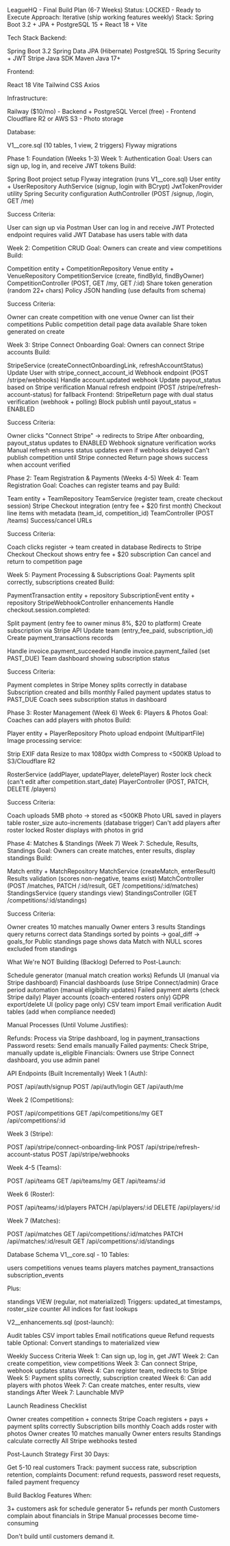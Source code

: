 LeagueHQ - Final Build Plan (6-7 Weeks)
Status: LOCKED - Ready to Execute
Approach: Iterative (ship working features weekly)
Stack: Spring Boot 3.2 + JPA + PostgreSQL 15 + React 18 + Vite

Tech Stack
Backend:

Spring Boot 3.2
Spring Data JPA (Hibernate)
PostgreSQL 15
Spring Security + JWT
Stripe Java SDK
Maven
Java 17+

Frontend:

React 18
Vite
Tailwind CSS
Axios

Infrastructure:

Railway ($10/mo) - Backend + PostgreSQL
Vercel (free) - Frontend
Cloudflare R2 or AWS S3 - Photo storage

Database:

V1__core.sql (10 tables, 1 view, 2 triggers)
Flyway migrations


Phase 1: Foundation (Weeks 1-3)
Week 1: Authentication
Goal: Users can sign up, log in, and receive JWT tokens
Build:

Spring Boot project setup
Flyway integration (runs V1__core.sql)
User entity + UserRepository
AuthService (signup, login with BCrypt)
JwtTokenProvider utility
Spring Security configuration
AuthController (POST /signup, /login, GET /me)

Success Criteria:

User can sign up via Postman
User can log in and receive JWT
Protected endpoint requires valid JWT
Database has users table with data

Week 2: Competition CRUD
Goal: Owners can create and view competitions
Build:

Competition entity + CompetitionRepository
Venue entity + VenueRepository
CompetitionService (create, findById, findByOwner)
CompetitionController (POST, GET /my, GET /:id)
Share token generation (random 22+ chars)
Policy JSON handling (use defaults from schema)

Success Criteria:

Owner can create competition with one venue
Owner can list their competitions
Public competition detail page data available
Share token generated on create

Week 3: Stripe Connect Onboarding
Goal: Owners can connect Stripe accounts
Build:

StripeService (createConnectOnboardingLink, refreshAccountStatus)
Update User with stripe_connect_account_id
Webhook endpoint (POST /stripe/webhooks)
Handle account.updated webhook
Update payout_status based on Stripe verification
Manual refresh endpoint (POST /stripe/refresh-account-status) for fallback
Frontend: StripeReturn page with dual status verification (webhook + polling)
Block publish until payout_status = ENABLED

Success Criteria:

Owner clicks "Connect Stripe" → redirects to Stripe
After onboarding, payout_status updates to ENABLED
Webhook signature verification works
Manual refresh ensures status updates even if webhooks delayed
Can't publish competition until Stripe connected
Return page shows success when account verified


Phase 2: Team Registration & Payments (Weeks 4-5)
Week 4: Team Registration
Goal: Coaches can register teams and pay
Build:

Team entity + TeamRepository
TeamService (register team, create checkout session)
Stripe Checkout integration (entry fee + $20 first month)
Checkout line items with metadata (team_id, competition_id)
TeamController (POST /teams)
Success/cancel URLs

Success Criteria:

Coach clicks register → team created in database
Redirects to Stripe Checkout
Checkout shows entry fee + $20 subscription
Can cancel and return to competition page

Week 5: Payment Processing & Subscriptions
Goal: Payments split correctly, subscriptions created
Build:

PaymentTransaction entity + repository
SubscriptionEvent entity + repository
StripeWebhookController enhancements
Handle checkout.session.completed:

Split payment (entry fee to owner minus 8%, $20 to platform)
Create subscription via Stripe API
Update team (entry_fee_paid, subscription_id)
Create payment_transactions records


Handle invoice.payment_succeeded
Handle invoice.payment_failed (set PAST_DUE)
Team dashboard showing subscription status

Success Criteria:

Payment completes in Stripe
Money splits correctly in database
Subscription created and bills monthly
Failed payment updates status to PAST_DUE
Coach sees subscription status in dashboard


Phase 3: Roster Management (Week 6)
Week 6: Players & Photos
Goal: Coaches can add players with photos
Build:

Player entity + PlayerRepository
Photo upload endpoint (MultipartFile)
Image processing service:

Strip EXIF data
Resize to max 1080px width
Compress to <500KB
Upload to S3/Cloudflare R2


RosterService (addPlayer, updatePlayer, deletePlayer)
Roster lock check (can't edit after competition.start_date)
PlayerController (POST, PATCH, DELETE /players)

Success Criteria:

Coach uploads 5MB photo → stored as <500KB
Photo URL saved in players table
roster_size auto-increments (database trigger)
Can't add players after roster locked
Roster displays with photos in grid


Phase 4: Matches & Standings (Week 7)
Week 7: Schedule, Results, Standings
Goal: Owners can create matches, enter results, display standings
Build:

Match entity + MatchRepository
MatchService (createMatch, enterResult)
Results validation (scores non-negative, teams exist)
MatchController (POST /matches, PATCH /:id/result, GET /competitions/:id/matches)
StandingsService (query standings view)
StandingsController (GET /competitions/:id/standings)

Success Criteria:

Owner creates 10 matches manually
Owner enters 3 results
Standings query returns correct data
Standings sorted by points → goal_diff → goals_for
Public standings page shows data
Match with NULL scores excluded from standings


What We're NOT Building (Backlog)
Deferred to Post-Launch:

Schedule generator (manual match creation works)
Refunds UI (manual via Stripe dashboard)
Financial dashboards (use Stripe Connect/admin)
Grace period automation (manual eligibility updates)
Failed payment alerts (check Stripe daily)
Player accounts (coach-entered rosters only)
GDPR export/delete UI (policy page only)
CSV team import
Email verification
Audit tables (add when compliance needed)

Manual Processes (Until Volume Justifies):

Refunds: Process via Stripe dashboard, log in payment_transactions
Password resets: Send emails manually
Failed payments: Check Stripe, manually update is_eligible
Financials: Owners use Stripe Connect dashboard, you use admin panel


API Endpoints (Built Incrementally)
Week 1 (Auth):

POST /api/auth/signup
POST /api/auth/login
GET /api/auth/me

Week 2 (Competitions):

POST /api/competitions
GET /api/competitions/my
GET /api/competitions/:id

Week 3 (Stripe):

POST /api/stripe/connect-onboarding-link
POST /api/stripe/refresh-account-status
POST /api/stripe/webhooks

Week 4-5 (Teams):

POST /api/teams
GET /api/teams/my
GET /api/teams/:id

Week 6 (Roster):

POST /api/teams/:id/players
PATCH /api/players/:id
DELETE /api/players/:id

Week 7 (Matches):

POST /api/matches
GET /api/competitions/:id/matches
PATCH /api/matches/:id/result
GET /api/competitions/:id/standings


Database Schema
V1__core.sql - 10 Tables:

users
competitions
venues
teams
players
matches
payment_transactions
subscription_events

Plus:

standings VIEW (regular, not materialized)
Triggers: updated_at timestamps, roster_size counter
All indices for fast lookups

V2__enhancements.sql (post-launch):

Audit tables
CSV import tables
Email notifications queue
Refund requests table
Optional: Convert standings to materialized view


Weekly Success Criteria
Week 1: Can sign up, log in, get JWT
Week 2: Can create competition, view competitions
Week 3: Can connect Stripe, webhook updates status
Week 4: Can register team, redirects to Stripe
Week 5: Payment splits correctly, subscription created
Week 6: Can add players with photos
Week 7: Can create matches, enter results, view standings
After Week 7: Launchable MVP

Launch Readiness Checklist

 Owner creates competition + connects Stripe
 Coach registers + pays + payment splits correctly
 Subscription bills monthly
 Coach adds roster with photos
 Owner creates 10 matches manually
 Owner enters results
 Standings calculate correctly
 All Stripe webhooks tested


Post-Launch Strategy
First 30 Days:

Get 5-10 real customers
Track: payment success rate, subscription retention, complaints
Document: refund requests, password reset requests, failed payment frequency

Build Backlog Features When:

3+ customers ask for schedule generator
5+ refunds per month
Customers complain about financials in Stripe
Manual processes become time-consuming

Don't build until customers demand it.